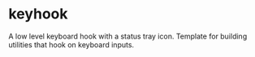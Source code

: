 keyhook
====================

A low level keyboard hook with a status tray icon. Template for building utilities that hook on keyboard inputs.
